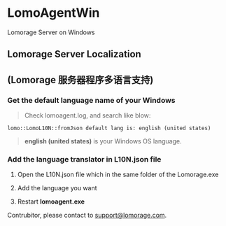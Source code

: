 # LomoAgentWin
Lomorage Server on Windows

## Lomorage Server Localization
## (Lomorage 服务器程序多语言支持)

### Get the default language name of your Windows
> Check lomoagent.log, and search like blow:
    
    lomo::LomoL10N::fromJson default lang is: english (united states)

> **english (united states)** is your Windows OS language.

### Add the language translator in L10N.json file 

1. Open the L10N.json file which in the same folder of the Lomorage.exe

2. Add the language you want

3. Restart **lomoagent.exe**

Contrubitor, please contact to support@lomorage.com.


